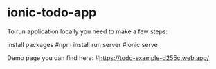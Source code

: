 # ionic-todo-app

To run application locally you need to make a few steps:

install packages
  #npm install
run server
  #ionic serve

Demo page you can find here: 
 #https://todo-example-d255c.web.app/
